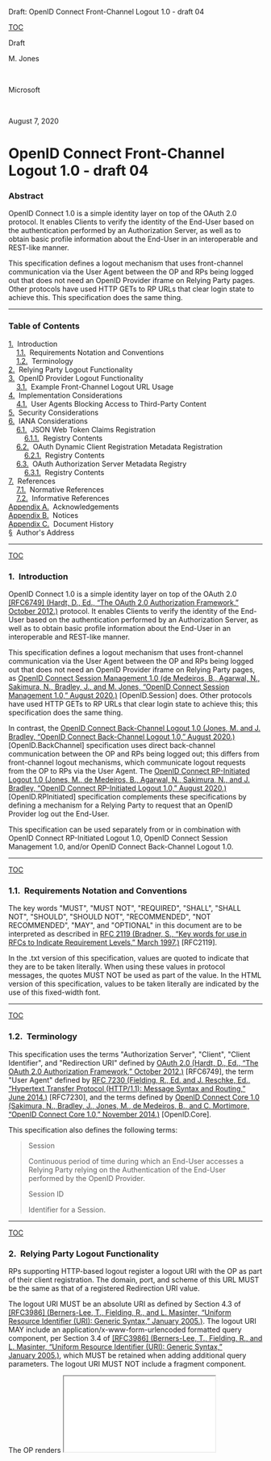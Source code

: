 Draft: OpenID Connect Front-Channel Logout 1.0 - draft 04    <!-- body { font-family: verdana, charcoal, helvetica, arial, sans-serif; font-size: small; color: #000; background-color: #FFF; margin: 2em; } h1, h2, h3, h4, h5, h6 { font-family: helvetica, monaco, "MS Sans Serif", arial, sans-serif; font-weight: bold; font-style: normal; } h1 { color: #900; background-color: transparent; text-align: right; } h3 { color: #333; background-color: transparent; } td.RFCbug { font-size: x-small; text-decoration: none; width: 30px; height: 30px; padding-top: 2px; text-align: justify; vertical-align: middle; background-color: #000; } td.RFCbug span.RFC { font-family: monaco, charcoal, geneva, "MS Sans Serif", helvetica, verdana, sans-serif; font-weight: bold; color: #666; } td.RFCbug span.hotText { font-family: charcoal, monaco, geneva, "MS Sans Serif", helvetica, verdana, sans-serif; font-weight: normal; text-align: center; color: #FFF; } table.TOCbug { width: 30px; height: 15px; } td.TOCbug { text-align: center; width: 30px; height: 15px; color: #FFF; background-color: #900; } td.TOCbug a { font-family: monaco, charcoal, geneva, "MS Sans Serif", helvetica, sans-serif; font-weight: bold; font-size: x-small; text-decoration: none; color: #FFF; background-color: transparent; } td.header { font-family: arial, helvetica, sans-serif; font-size: x-small; vertical-align: top; width: 33%; color: #FFF; background-color: #666; } td.author { font-weight: bold; font-size: x-small; margin-left: 4em; } td.author-text { font-size: x-small; } /\* info code from SantaKlauss at http://www.madaboutstyle.com/tooltip2.html \*/ a.info { /\* This is the key. \*/ position: relative; z-index: 24; text-decoration: none; } a.info:hover { z-index: 25; color: #FFF; background-color: #900; } a.info span { display: none; } a.info:hover span.info { /\* The span will display just on :hover state. \*/ display: block; position: absolute; font-size: smaller; top: 2em; left: -5em; width: 15em; padding: 2px; border: 1px solid #333; color: #900; background-color: #EEE; text-align: left; } a { font-weight: bold; } a:link { color: #900; background-color: transparent; } a:visited { color: #633; background-color: transparent; } a:active { color: #633; background-color: transparent; } p { margin-left: 2em; margin-right: 2em; } p.copyright { font-size: x-small; } p.toc { font-size: small; font-weight: bold; margin-left: 3em; } table.toc { margin: 0 0 0 3em; padding: 0; border: 0; vertical-align: text-top; } td.toc { font-size: small; font-weight: bold; vertical-align: text-top; } ol.text { margin-left: 2em; margin-right: 2em; } ul.text { margin-left: 2em; margin-right: 2em; } li { margin-left: 3em; } /\* RFC-2629 <spanx>s and <artwork>s. \*/ em { font-style: italic; } strong { font-weight: bold; } dfn { font-weight: bold; font-style: normal; } cite { font-weight: normal; font-style: normal; } tt { color: #036; } tt, pre, pre dfn, pre em, pre cite, pre span { font-family: "Courier New", Courier, monospace; font-size: small; } pre { text-align: left; padding: 4px; color: #000; background-color: #CCC; } pre dfn { color: #900; } pre em { color: #66F; background-color: #FFC; font-weight: normal; } pre .key { color: #33C; font-weight: bold; } pre .id { color: #900; } pre .str { color: #000; background-color: #CFF; } pre .val { color: #066; } pre .rep { color: #909; } pre .oth { color: #000; background-color: #FCF; } pre .err { background-color: #FCC; } /\* RFC-2629 <texttable>s. \*/ table.all, table.full, table.headers, table.none { font-size: small; text-align: center; border-width: 2px; vertical-align: top; border-collapse: collapse; } table.all, table.full { border-style: solid; border-color: black; } table.headers, table.none { border-style: none; } th { font-weight: bold; border-color: black; border-width: 2px 2px 3px 2px; } table.all th, table.full th { border-style: solid; } table.headers th { border-style: none none solid none; } table.none th { border-style: none; } table.all td { border-style: solid; border-color: #333; border-width: 1px 2px; } table.full td, table.headers td, table.none td { border-style: none; } hr { height: 1px; } hr.insert { width: 80%; border-style: none; border-width: 0; color: #CCC; background-color: #CCC; } -->

 [TOC](#toc) 

Draft

M. Jones

 

Microsoft

 

August 7, 2020

  
OpenID Connect Front-Channel Logout 1.0 - draft 04
=====================================================

### Abstract

OpenID Connect 1.0 is a simple identity layer on top of the OAuth 2.0 protocol. It enables Clients to verify the identity of the End-User based on the authentication performed by an Authorization Server, as well as to obtain basic profile information about the End-User in an interoperable and REST-like manner.

This specification defines a logout mechanism that uses front-channel communication via the User Agent between the OP and RPs being logged out that does not need an OpenID Provider iframe on Relying Party pages. Other protocols have used HTTP GETs to RP URLs that clear login state to achieve this. This specification does the same thing.

  

* * *

### Table of Contents

[1.](#Introduction)  Introduction  
    [1.1.](#rnc)  Requirements Notation and Conventions  
    [1.2.](#Terminology)  Terminology  
[2.](#RPLogout)  Relying Party Logout Functionality  
[3.](#OPLogout)  OpenID Provider Logout Functionality  
    [3.1.](#ExampleFrontchannel)  Example Front-Channel Logout URL Usage  
[4.](#ImplementationConsiderations)  Implementation Considerations  
    [4.1.](#ThirdPartyContent)  User Agents Blocking Access to Third-Party Content  
[5.](#Security)  Security Considerations  
[6.](#IANA)  IANA Considerations  
    [6.1.](#ClaimsRegistration)  JSON Web Token Claims Registration  
        [6.1.1.](#ClaimsContents)  Registry Contents  
    [6.2.](#DynRegRegistration)  OAuth Dynamic Client Registration Metadata Registration  
        [6.2.1.](#DynRegContents)  Registry Contents  
    [6.3.](#ASMetadataRegistry)  OAuth Authorization Server Metadata Registry  
        [6.3.1.](#MetadataContents)  Registry Contents  
[7.](#rfc.references1)  References  
    [7.1.](#rfc.references1)  Normative References  
    [7.2.](#rfc.references2)  Informative References  
[Appendix A.](#Acknowledgements)  Acknowledgements  
[Appendix B.](#Notices)  Notices  
[Appendix C.](#History)  Document History  
[§](#rfc.authors)  Author's Address  

  
  

* * *

 [TOC](#toc) 

### 1.  Introduction

OpenID Connect 1.0 is a simple identity layer on top of the OAuth 2.0 [\[RFC6749\] (Hardt, D., Ed., “The OAuth 2.0 Authorization Framework,” October 2012.)](#RFC6749) protocol. It enables Clients to verify the identity of the End-User based on the authentication performed by an Authorization Server, as well as to obtain basic profile information about the End-User in an interoperable and REST-like manner.

This specification defines a logout mechanism that uses front-channel communication via the User Agent between the OP and RPs being logged out that does not need an OpenID Provider iframe on Relying Party pages, as [OpenID Connect Session Management 1.0 (de Medeiros, B., Agarwal, N., Sakimura, N., Bradley, J., and M. Jones, “OpenID Connect Session Management 1.0,” August 2020.)](#OpenID.Session) \[OpenID.Session\] does. Other protocols have used HTTP GETs to RP URLs that clear login state to achieve this; this specification does the same thing.

In contrast, the [OpenID Connect Back-Channel Logout 1.0 (Jones, M. and J. Bradley, “OpenID Connect Back-Channel Logout 1.0,” August 2020.)](#OpenID.BackChannel) \[OpenID.BackChannel\] specification uses direct back-channel communication between the OP and RPs being logged out; this differs from front-channel logout mechanisms, which communicate logout requests from the OP to RPs via the User Agent. The [OpenID Connect RP-Initiated Logout 1.0 (Jones, M., de Medeiros, B., Agarwal, N., Sakimura, N., and J. Bradley, “OpenID Connect RP-Initiated Logout 1.0,” August 2020.)](#OpenID.RPInitiated) \[OpenID.RPInitiated\] specification complements these specifications by defining a mechanism for a Relying Party to request that an OpenID Provider log out the End-User.

This specification can be used separately from or in combination with OpenID Connect RP-Initiated Logout 1.0, OpenID Connect Session Management 1.0, and/or OpenID Connect Back-Channel Logout 1.0.

  

* * *

 [TOC](#toc) 

### 1.1.  Requirements Notation and Conventions

The key words "MUST", "MUST NOT", "REQUIRED", "SHALL", "SHALL NOT", "SHOULD", "SHOULD NOT", "RECOMMENDED", "NOT RECOMMENDED", "MAY", and "OPTIONAL" in this document are to be interpreted as described in [RFC 2119 (Bradner, S., “Key words for use in RFCs to Indicate Requirement Levels,” March 1997.)](#RFC2119) \[RFC2119\].

In the .txt version of this specification, values are quoted to indicate that they are to be taken literally. When using these values in protocol messages, the quotes MUST NOT be used as part of the value. In the HTML version of this specification, values to be taken literally are indicated by the use of this fixed-width font.

  

* * *

 [TOC](#toc) 

### 1.2.  Terminology

This specification uses the terms "Authorization Server", "Client", "Client Identifier", and "Redirection URI" defined by [OAuth 2.0 (Hardt, D., Ed., “The OAuth 2.0 Authorization Framework,” October 2012.)](#RFC6749) \[RFC6749\], the term "User Agent" defined by [RFC 7230 (Fielding, R., Ed. and J. Reschke, Ed., “Hypertext Transfer Protocol (HTTP/1.1): Message Syntax and Routing,” June 2014.)](#RFC7230) \[RFC7230\], and the terms defined by [OpenID Connect Core 1.0 (Sakimura, N., Bradley, J., Jones, M., de Medeiros, B., and C. Mortimore, “OpenID Connect Core 1.0,” November 2014.)](#OpenID.Core) \[OpenID.Core\].

This specification also defines the following terms:

> Session
> 
> Continuous period of time during which an End-User accesses a Relying Party relying on the Authentication of the End-User performed by the OpenID Provider.
> 
> Session ID
> 
> Identifier for a Session.

  

* * *

 [TOC](#toc) 

### 2.  Relying Party Logout Functionality

RPs supporting HTTP-based logout register a logout URI with the OP as part of their client registration. The domain, port, and scheme of this URL MUST be the same as that of a registered Redirection URI value.

The logout URI MUST be an absolute URI as defined by Section 4.3 of [\[RFC3986\] (Berners-Lee, T., Fielding, R., and L. Masinter, “Uniform Resource Identifier (URI): Generic Syntax,” January 2005.)](#RFC3986). The logout URI MAY include an application/x-www-form-urlencoded formatted query component, per Section 3.4 of [\[RFC3986\] (Berners-Lee, T., Fielding, R., and L. Masinter, “Uniform Resource Identifier (URI): Generic Syntax,” January 2005.)](#RFC3986), which MUST be retained when adding additional query parameters. The logout URI MUST NOT include a fragment component.

The OP renders <iframe src="frontchannel\_logout\_uri"> in a page with the registered logout URI as the source to trigger the logout actions by the RP. Upon receiving a request to render the logout URI in an iframe, the RP clears state associated with the logged-in session, including any cookies and HTML5 local storage. If the End-User is already logged out at the RP when the logout request is received, the logout is considered to have succeeded.

The OP MAY add these query parameters when rendering the logout URI, and if either is included, both MUST be:

> iss
> 
> Issuer Identifier for the OP issuing the front-channel logout request.
> 
> sid
> 
> Identifier for the Session.

The RP MAY verify that any iss and sid parameters match the iss and sid Claims in an ID Token issued for the current session or a recent session of this RP with the OP and ignore the logout request if they do not.

The RP's response SHOULD include Cache-Control directives keeping the response from being cached to prevent cached responses from interfering with future logout requests. It is RECOMMENDED that these directives be used:

  Cache-Control: no-cache, no-store
  Pragma: no-cache

In the case that the RP is also an OP serving as an identity provider to downstream logged-in sessions, it is desirable for the logout request to the RP to likewise trigger downstream logout requests. This is achieved by having the RP serve content in the iframe that contains logout requests to the downstream sessions, which themselves are nested iframes rendering the downstream logout URIs.

If the RP supports [OpenID Connect Dynamic Client Registration 1.0 (Sakimura, N., Bradley, J., and M. Jones, “OpenID Connect Dynamic Client Registration 1.0,” November 2014.)](#OpenID.Registration) \[OpenID.Registration\], it uses this metadata value to register the logout URI:

> frontchannel\_logout\_uri
> 
> OPTIONAL. RP URL that will cause the RP to log itself out when rendered in an iframe by the OP. This URL SHOULD use the https scheme and MAY contain port, path, and query parameter components; however, it MAY use the http scheme, provided that the Client Type is confidential, as defined in Section 2.1 of [OAuth 2.0 (Hardt, D., Ed., “The OAuth 2.0 Authorization Framework,” October 2012.)](#RFC6749) \[RFC6749\], and provided the OP allows the use of http RP URIs. An iss (issuer) query parameter and a sid (session ID) query parameter MAY be included by the OP to enable the RP to validate the request and to determine which of the potentially multiple sessions is to be logged out; if either is included, both MUST be.

It SHOULD also register this related metadata value:

> frontchannel\_logout\_session\_required
> 
> OPTIONAL. Boolean value specifying whether the RP requires that iss (issuer) and sid (session ID) query parameters be included to identify the RP session with the OP when the frontchannel\_logout\_uri is used. If omitted, the default value is false.

  

* * *

 [TOC](#toc) 

### 3.  OpenID Provider Logout Functionality

OPs supporting HTTP-based logout need to keep track of the set of logged-in RPs so that they know what RPs to contact at their logout URIs to cause them to log out. Some OPs track this state using a "visited sites" cookie. OPs contact them in parallel using a dynamically constructed page with HTML <iframe src="frontchannel\_logout\_uri"> tags rendering each logged-in RP's logout URI.

If the OP supports [OpenID Connect Discovery 1.0 (Sakimura, N., Bradley, J., Jones, M., and E. Jay, “OpenID Connect Discovery 1.0,” November 2014.)](#OpenID.Discovery) \[OpenID.Discovery\], it uses this metadata value to advertise its support for HTTP-based logout:

> frontchannel\_logout\_supported
> 
> OPTIONAL. Boolean value specifying whether the OP supports HTTP-based logout, with true indicating support. If omitted, the default value is false.

It SHOULD also register this related metadata value:

> frontchannel\_logout\_session\_supported
> 
> OPTIONAL. Boolean value specifying whether the OP can pass iss (issuer) and sid (session ID) query parameters to identify the RP session with the OP when the frontchannel\_logout\_uri is used. If supported, the sid Claim is also included in ID Tokens issued by the OP. If omitted, the default value is false.

The sid (session ID) Claim used in ID Tokens and as a frontchannel\_logout\_uri parameter has the following definition:

> sid
> 
> OPTIONAL. Session ID - String identifier for a Session. This represents a Session of a User Agent or device for a logged-in End-User at an RP. Different sid values are used to identify distinct sessions at an OP. The sid value need only be unique in the context of a particular issuer. Its contents are opaque to the RP. Its syntax is the same as an OAuth 2.0 Client Identifier.

  

* * *

 [TOC](#toc) 

### 3.1.  Example Front-Channel Logout URL Usage

In this non-normative example, the RP has registered the frontchannel\_logout\_uri value https://rp.example.org/frontchannel\_logout" with the OP. In the simple case, in which frontchannel\_logout\_session\_required is false, the OP causes the front-channel logout to occur by rendering this URL in an iframe:

  https://rp.example.org/frontchannel\_logout

In a second example, in which frontchannel\_logout\_session\_required is true, Issuer and Session ID values are also sent. This example uses an Issuer value of https://server.example.com and a Session ID value of 08a5019c-17e1-4977-8f42-65a12843ea02. In this case, the OP causes the front-channel logout to occur by rendering this URL in an iframe (with line breaks for display purposes only):

  https://rp.example.org/frontchannel\_logout
    ?iss=https://server.example.com
    &sid=08a5019c-17e1-4977-8f42-65a12843ea02

  

* * *

 [TOC](#toc) 

### 4.  Implementation Considerations

This specification defines features used by both Relying Parties and OpenID Providers that choose to implement Front-Channel Logout. All of these Relying Parties and OpenID Providers MUST implement the features that are listed in this specification as being "REQUIRED" or are described with a "MUST".

  

* * *

 [TOC](#toc) 

### 4.1.  User Agents Blocking Access to Third-Party Content

Note that at the time of this writing, some User Agents (browsers) are starting to block access to third-party content by default to block some mechanisms used to track the End-User's activity across sites. Specifically, the third-party content being blocked is website content with an origin different that the origin of the focused User Agent window. Site data includes cookies and any web storage APIs (sessionStorage, localStorage, etc.).

This can prevent the ability for notifications from the OP at the RP from being able to access the RP's User Agent state to implement local logout actions. In particular, the frontchannel\_logout\_uri might not be able to access the RP's login state when rendered by the OP in an iframe because the iframe is in a different origin than the OP's page. Therefore, deployments of this specification are recommended to include defensive code to detect this situation, and if possible, notify the End-User that the requested RP logouts could not be performed. The details of the defensive code needed are beyond the scope of this specification; it may vary per User Agent and may vary over time, as the User Agent tracking prevention situation is fluid and continues to evolve.

[OpenID Connect Back-Channel Logout 1.0 (Jones, M. and J. Bradley, “OpenID Connect Back-Channel Logout 1.0,” August 2020.)](#OpenID.BackChannel) \[OpenID.BackChannel\] is not known to be affected by these developments.

  

* * *

 [TOC](#toc) 

### 5.  Security Considerations

Collisions between Session IDs and the guessing of their values by attackers are prevented by including sufficient entropy in Session ID values.

  

* * *

 [TOC](#toc) 

### 6.  IANA Considerations

  

* * *

 [TOC](#toc) 

### 6.1.  JSON Web Token Claims Registration

This specification registers the following Claim in the IANA "JSON Web Token Claims" registry [\[IANA.JWT.Claims\] (IANA, “JSON Web Token Claims,” .)](#IANA.JWT.Claims) established by [\[JWT\] (Jones, M., Bradley, J., and N. Sakimura, “JSON Web Token (JWT),” May 2015.)](#JWT).

  

* * *

 [TOC](#toc) 

### 6.1.1.  Registry Contents

*   Claim Name: sid
*   Claim Description: Session ID
*   Change Controller: OpenID Foundation Artifact Binding Working Group - openid-specs-ab@lists.openid.net
*   Specification Document(s): [Section 3 (OpenID Provider Logout Functionality)](#OPLogout) of this specification

  

* * *

 [TOC](#toc) 

### 6.2.  OAuth Dynamic Client Registration Metadata Registration

This specification registers the following client metadata definitions in the IANA "OAuth Dynamic Client Registration Metadata" registry [\[IANA.OAuth.Parameters\] (IANA, “OAuth Parameters,” .)](#IANA.OAuth.Parameters) established by [\[RFC7591\] (Richer, J., Ed., Jones, M., Bradley, J., Machulak, M., and P. Hunt, “OAuth 2.0 Dynamic Client Registration Protocol,” July 2015.)](#RFC7591):

  

* * *

 [TOC](#toc) 

### 6.2.1.  Registry Contents

*   Client Metadata Name: frontchannel\_logout\_uri
*   Client Metadata Description: RP URL that will cause the RP to log itself out when rendered in an iframe by the OP
*   Change Controller: OpenID Foundation Artifact Binding Working Group - openid-specs-ab@lists.openid.net
*   Specification Document(s): [Section 2 (Relying Party Logout Functionality)](#RPLogout) of this specification

*   Client Metadata Name: frontchannel\_logout\_session\_required
*   Client Metadata Description: Boolean value specifying whether the RP requires that a sid (session ID) query parameter be included to identify the RP session with the OP when the frontchannel\_logout\_uri is used
*   Change Controller: OpenID Foundation Artifact Binding Working Group - openid-specs-ab@lists.openid.net
*   Specification Document(s): [Section 2 (Relying Party Logout Functionality)](#RPLogout) of this specification

  

* * *

 [TOC](#toc) 

### 6.3.  OAuth Authorization Server Metadata Registry

This specification registers the following metadata name in the IANA "OAuth Authorization Server Metadata" registry [\[IANA.OAuth.Parameters\] (IANA, “OAuth Parameters,” .)](#IANA.OAuth.Parameters) established by [\[RFC8414\] (Jones, M., Sakimura, N., and J. Bradley, “OAuth 2.0 Authorization Server Metadata,” June 2018.)](#RFC8414).

  

* * *

 [TOC](#toc) 

### 6.3.1.  Registry Contents

*   Metadata Name: frontchannel\_logout\_supported
*   Metadata Description: Boolean value specifying whether the OP supports HTTP-based logout, with true indicating support
*   Change Controller: OpenID Foundation Artifact Binding Working Group - openid-specs-ab@lists.openid.net
*   Specification Document(s): [Section 3 (OpenID Provider Logout Functionality)](#OPLogout) of this document

  

* * *

 [TOC](#toc) 

### 7.  References

  

* * *

 [TOC](#toc) 

### 7.1. Normative References

\[IANA.JWT.Claims\]

IANA, “[JSON Web Token Claims](http://www.iana.org/assignments/jwt).”

\[IANA.OAuth.Parameters\]

IANA, “[OAuth Parameters](http://www.iana.org/assignments/oauth-parameters).”

\[OpenID.BackChannel\]

Jones, M. and J. Bradley, “[OpenID Connect Back-Channel Logout 1.0](http://openid.net/specs/openid-connect-backchannel-1_0.html),” August 2020.

\[OpenID.Core\]

Sakimura, N., Bradley, J., Jones, M., de Medeiros, B., and C. Mortimore, “[OpenID Connect Core 1.0](http://openid.net/specs/openid-connect-core-1_0.html),” November 2014.

\[OpenID.Discovery\]

Sakimura, N., Bradley, J., Jones, M., and E. Jay, “[OpenID Connect Discovery 1.0](http://openid.net/specs/openid-connect-discovery-1_0.html),” November 2014.

\[OpenID.RPInitiated\]

Jones, M., de Medeiros, B., Agarwal, N., Sakimura, N., and J. Bradley, “[OpenID Connect RP-Initiated Logout 1.0](http://openid.net/specs/openid-connect-rpinitiated-1_0.html),” August 2020.

\[OpenID.Registration\]

Sakimura, N., Bradley, J., and M. Jones, “[OpenID Connect Dynamic Client Registration 1.0](http://openid.net/specs/openid-connect-registration-1_0.html),” November 2014.

\[OpenID.Session\]

de Medeiros, B., Agarwal, N., Sakimura, N., Bradley, J., and M. Jones, “[OpenID Connect Session Management 1.0](http://openid.net/specs/openid-connect-session-1_0.html),” August 2020.

\[RFC2119\]

Bradner, S., “[Key words for use in RFCs to Indicate Requirement Levels](https://www.rfc-editor.org/info/rfc2119),” BCP 14, RFC 2119, DOI 10.17487/RFC2119, March 1997.

\[RFC3986\]

Berners-Lee, T., Fielding, R., and L. Masinter, “[Uniform Resource Identifier (URI): Generic Syntax](https://www.rfc-editor.org/info/rfc3986),” STD 66, RFC 3986, DOI 10.17487/RFC3986, January 2005.

\[RFC6749\]

Hardt, D., Ed., “[The OAuth 2.0 Authorization Framework](https://www.rfc-editor.org/info/rfc6749),” RFC 6749, DOI 10.17487/RFC6749, October 2012.

\[RFC7230\]

Fielding, R., Ed. and J. Reschke, Ed., “[Hypertext Transfer Protocol (HTTP/1.1): Message Syntax and Routing](https://www.rfc-editor.org/info/rfc7230),” RFC 7230, DOI 10.17487/RFC7230, June 2014.

  

* * *

 [TOC](#toc) 

### 7.2. Informative References

\[JWT\]

Jones, M., Bradley, J., and N. Sakimura, “[JSON Web Token (JWT)](http://tools.ietf.org/html/rfc7519),” RFC 7519, DOI 10.17487/RFC7519, May 2015.

\[RFC7591\]

Richer, J., Ed., Jones, M., Bradley, J., Machulak, M., and P. Hunt, “[OAuth 2.0 Dynamic Client Registration Protocol](https://www.rfc-editor.org/info/rfc7591),” RFC 7591, DOI 10.17487/RFC7591, July 2015.

\[RFC8414\]

Jones, M., Sakimura, N., and J. Bradley, “[OAuth 2.0 Authorization Server Metadata](https://www.rfc-editor.org/info/rfc8414),” RFC 8414, DOI 10.17487/RFC8414, June 2018.

  

* * *

 [TOC](#toc) 

### Appendix A.  Acknowledgements

The OpenID Community would like to thank the following people for their contributions to this specification:

> John Bradley (ve7jtb@ve7jtb.com), Yubico
> 
> Brian Campbell (bcampbell@pingidentity.com), Ping Identity
> 
> Jim des Rivieres (Jim\_des\_Rivieres@ca.ibm.com), IBM
> 
> Vladimir Dzhuvinov (vladimir@connect2id.com), Connect2id
> 
> Joseph Heenan (joseph@authlete.com), Authlete
> 
> Michael B. Jones (mbj@microsoft.com), Microsoft
> 
> Torsten Lodderstedt (torsten@lodderstedt.net), yes.com
> 
> Nat Sakimura (nat@nat.consulting), NAT.Consulting
> 
> Filip Skokan (panva.ip@gmail.com), Auth0

  

* * *

 [TOC](#toc) 

### Appendix B.  Notices

Copyright (c) 2020 The OpenID Foundation.

The OpenID Foundation (OIDF) grants to any Contributor, developer, implementer, or other interested party a non-exclusive, royalty free, worldwide copyright license to reproduce, prepare derivative works from, distribute, perform and display, this Implementers Draft or Final Specification solely for the purposes of (i) developing specifications, and (ii) implementing Implementers Drafts and Final Specifications based on such documents, provided that attribution be made to the OIDF as the source of the material, but that such attribution does not indicate an endorsement by the OIDF.

The technology described in this specification was made available from contributions from various sources, including members of the OpenID Foundation and others. Although the OpenID Foundation has taken steps to help ensure that the technology is available for distribution, it takes no position regarding the validity or scope of any intellectual property or other rights that might be claimed to pertain to the implementation or use of the technology described in this specification or the extent to which any license under such rights might or might not be available; neither does it represent that it has made any independent effort to identify any such rights. The OpenID Foundation and the contributors to this specification make no (and hereby expressly disclaim any) warranties (express, implied, or otherwise), including implied warranties of merchantability, non-infringement, fitness for a particular purpose, or title, related to this specification, and the entire risk as to implementing this specification is assumed by the implementer. The OpenID Intellectual Property Rights policy requires contributors to offer a patent promise not to assert certain patent claims against other contributors and against implementers. The OpenID Foundation invites any interested party to bring to its attention any copyrights, patents, patent applications, or other proprietary rights that may cover technology that may be required to practice this specification.

  

* * *

 [TOC](#toc) 

### Appendix C.  Document History

\[\[ To be removed from the final specification \]\]

\-04

*   Fixed #1030 - Specify the use of HTTPS URIs.
*   Fixed #1176 - Verify that the sid logout parameter matches this claim in an ID Token.
*   Added Implementation Considerations section.
*   Fixed #1003 - Document possible impacts of disabling access to third-party content.
*   Fixed #1133 - Clarify that logout notifications to RPs are idempotent.

\-03

*   Fixed #1085 - Split RP-Initiated Logout into its own specification.
*   Registered the AS metadata value frontchannel\_logout\_supported.
*   Updated affiliations and acknowledgements.

\-02

*   Added explicit definitions for the iss (issuer) and sid (session ID) query parameters that are used with the logout URI.

\-01

*   Scoped Session ID to be Issuer-specific, aligning it with the back-channel logout usage.
*   Finished changing uses of "logout\_uri" to "frontchannel\_logout\_uri".
*   Removed references to terms that are not used.

\-00

*   Renamed HTTP-Based Logout to Front-Channel Logout.
*   Created openid-connect-frontchannel-1\_0 from openid-connect-logout-1\_0 draft 04.
*   Prefixed identifiers with "frontchannel\_" to be parallel with the Back-Channel Logout specification.

  

* * *

 [TOC](#toc) 

### Author's Address

 

Michael B. Jones

 

Microsoft

Email: 

[mbj@microsoft.com](mailto:mbj@microsoft.com)

URI: 

[http://self-issued.info/](http://self-issued.info/)
